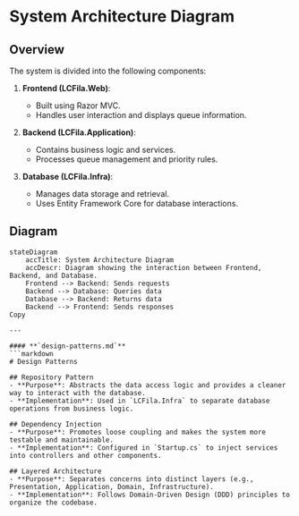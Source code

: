 # System Architecture Diagram

## Overview
The system is divided into the following components:

1. **Frontend (LCFila.Web)**:
   - Built using Razor MVC.
   - Handles user interaction and displays queue information.

2. **Backend (LCFila.Application)**:
   - Contains business logic and services.
   - Processes queue management and priority rules.

3. **Database (LCFila.Infra)**:
   - Manages data storage and retrieval.
   - Uses Entity Framework Core for database interactions.

## Diagram
```mermaid
stateDiagram
    accTitle: System Architecture Diagram
    accDescr: Diagram showing the interaction between Frontend, Backend, and Database.
    Frontend --> Backend: Sends requests
    Backend --> Database: Queries data
    Database --> Backend: Returns data
    Backend --> Frontend: Sends responses
Copy

---

#### **`design-patterns.md`**
```markdown
# Design Patterns

## Repository Pattern
- **Purpose**: Abstracts the data access logic and provides a cleaner way to interact with the database.
- **Implementation**: Used in `LCFila.Infra` to separate database operations from business logic.

## Dependency Injection
- **Purpose**: Promotes loose coupling and makes the system more testable and maintainable.
- **Implementation**: Configured in `Startup.cs` to inject services into controllers and other components.

## Layered Architecture
- **Purpose**: Separates concerns into distinct layers (e.g., Presentation, Application, Domain, Infrastructure).
- **Implementation**: Follows Domain-Driven Design (DDD) principles to organize the codebase.
